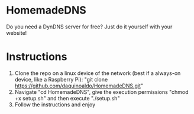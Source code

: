 # HomemadeDNS
Do you need a DynDNS server for free? Just do it yourself with your website!

# Instructions
1. Clone the repo on a linux device of the network (best if a always-on device, like a Raspberry Pi): "git clone https://github.com/daquinoaldo/HomemadeDNS.git"
2. Navigate "cd HomemadeDNS", give the execution permissions "chmod +x setup.sh" and then execute "./setup.sh"
3. Follow the instructions and enjoy
